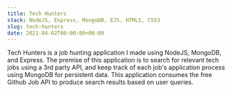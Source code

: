 ```yaml
---
title: Tech Hunters
stack: NodeJS, Express, MongoDB, EJS, HTML5, CSS3
slug: tech-hunters
date: 2021-04-02T00:00:00+00:00
---
```


Tech Hunters is a job hunting application I made using NodeJS, MongoDB, and Express. The premise of this application is to search for relevant tech jobs using a 3rd party API, and keep track of each job's application process using MongoDB for persistent data. This application consumes the free Github Job API to produce search results based on user queries. 